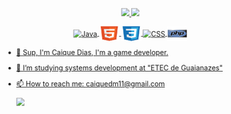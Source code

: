 <div align="center">
  <a href="https://github.com/CaiqueJar">
  <img height="180em" src="https://github-readme-stats.vercel.app/api?username=CaiqueJar&show_icons=true&theme=tokyonight&include_all_commits=true&count_private=true">
  <img height="180em" src="https://github-readme-stats.vercel.app/api/top-langs/?username=CaiqueJar&layout=compact&langs_count=7&theme=tokyonight">
</div>
  
  <div style="display: inline_block" align="center"><br>
  <img margin="auto 20px auto 20px" align="center" alt="Java" height="30" width="40" src="https://cdn.jsdelivr.net/gh/devicons/devicon/icons/java/java-original.svg">
  <img margin="auto 20px auto 20px" align="center" alt="HTML" height="30" width="40" src="https://raw.githubusercontent.com/devicons/devicon/master/icons/html5/html5-original.svg">
  <img margin="auto 20px auto 20px" align="center" alt="CSS" height="30" width="40" src="https://raw.githubusercontent.com/devicons/devicon/master/icons/css3/css3-original.svg">
  <img margin="auto 20px auto 20px" align="center" alt="CSS" height="30" width="40" src="https://cdn.jsdelivr.net/gh/devicons/devicon/icons/javascript/javascript-original.svg">
  
  <img margin="auto 20px auto 20px" align="center" alt="PHP" height="30" width="40" src="https://raw.githubusercontent.com/devicons/devicon/master/icons/php/php-original.svg">
</div>
  
- 👋 Sup, I'm Caique Dias, I'm a game developer.
- 🔭 I’m studying systems development at "ETEC de Guaianazes" 
- 📫 How to reach me: caiquedm11@gmail.com
  
  <a href="caiquedm11@gmail.com"><img src="https://img.shields.io/badge/-Gmail-%23DD0031?style=for-the-badge&logo=gmail&logoColor=white" target="_blank"></a>
